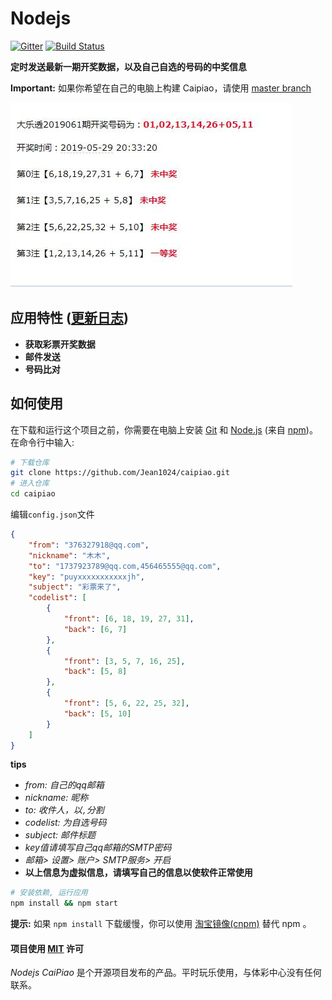 # Nodejs

[![Gitter](https://badges.gitter.im/hfcx-nodejs/community.svg)](https://gitter.im/hfcx-nodejs/community?utm_source=badge&utm_medium=badge&utm_campaign=pr-badge)  [![Build Status](https://travis-ci.org/Jean1024/caipiao.svg?branch=master)](https://travis-ci.org/Jean1024/caipiao) 

**定时发送最新一期开奖数据，以及自己自选的号码的中奖信息** 

**Important:** 如果你希望在自己的电脑上构建 Caipiao，请使用 [master branch](https://github.com/Jean1024/caipiao/tree/master)

![qq20160428-0 2x](https://github.com/Jean1024/caipiao/blob/master/out.jpg)

## 应用特性 ([更新日志](CHANGELOG.md))

-  **获取彩票开奖数据**
-  **邮件发送**
-  **号码比对** 

## 如何使用

在下载和运行这个项目之前，你需要在电脑上安装 [Git](https://git-scm.com) 和 [Node.js](https://nodejs.org/en/download/) (来自 [npm](https://www.npmjs.com/))。在命令行中输入:

``` bash
# 下载仓库
git clone https://github.com/Jean1024/caipiao.git
# 进入仓库
cd caipiao
```
编辑`config.json`文件
```json
{
    "from": "376327918@qq.com",
    "nickname": "木木",
    "to": "1737923789@qq.com,456465555@qq.com",
    "key": "puyxxxxxxxxxxxjh",
    "subject": "彩票来了",
    "codelist": [
        {
            "front": [6, 18, 19, 27, 31],
            "back": [6, 7]
        },
        {
            "front": [3, 5, 7, 16, 25],
            "back": [5, 8]
        },
        {
            "front": [5, 6, 22, 25, 32],
            "back": [5, 10]
        }
    ]
}
```
**tips**
- *from: 自己的qq邮箱*
- *nickname: 昵称*
- *to: 收件人，以`,`分割*
- *codelist: 为自选号码*
- *subject: 邮件标题*
- *key值请填写自己qq邮箱的SMTP密码* 
- *邮箱> 设置> 账户> SMTP服务> 开启*
- **以上信息为虚拟信息，请填写自己的信息以使软件正常使用**

``` bash
# 安装依赖, 运行应用
npm install && npm start
```

**提示:** 如果 `npm install` 下载缓慢，你可以使用 [淘宝镜像(cnpm)](http://npm.taobao.org/) 替代 npm 。


#### 项目使用 [MIT](LICENSE.md) 许可

*Nodejs CaiPiao* 是个开源项目发布的产品。平时玩乐使用，与体彩中心没有任何联系。
